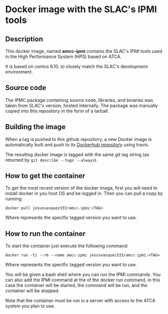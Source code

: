 # Docker image with the SLAC's IPMI tools

## Description

This docker image, named **amcc-ipmi** contains the SLAC's IPMI tools used in the High Performance System (HPS) based on ATCA.

It is based on centos 6.10, to closely match the SLAC's development environment.

## Source code

The IPMC package containing source code, libraries, and binaries was taken from SLAC's version, hosted internally. The package was manually copied into this repository in the form of a tarball.

## Building the image

When a tag is pushed to this github repository, a new Docker image is automatically built and push to its [Dockerhub repository](https://hub.docker.com/r/jesusvasquez333/amcc-ipmi) using travis.

The resulting docker image is tagged with the same git tag string (as returned by `git describe --tags --always`).

## How to get the container

To get the most recent version of the docker image, first you will need to install docker in you host OS and be logged in. Then you can pull a copy by running:

```
docker pull jesusvasquez333/amcc-ipmi:<TAG>
```

Where **<TAG>** represents the specific tagged version you want to use.

## How to run the container

To start the container just execute the following command:

```
docker run -ti --rm --name amcc-ipmi jesusvasquez333/amcc-ipmi:<TAG>
```

Where **<TAG>** represents the specific tagged version you want to use.

You will be given a bash shell where you can run the IPMI commands. You can also add the IPMI command at the  of the docker run command, in this case the container will be started, the command will be run, and the container will be stopped.

Note that the container must be run in a server with access to the ATCA system you plan to use.
